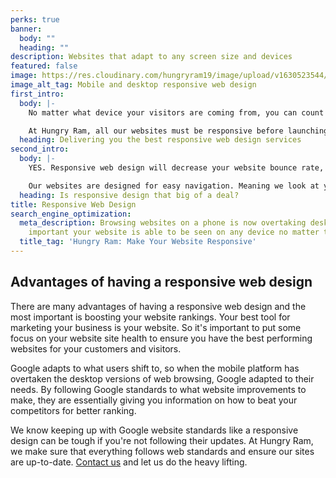 ```yaml
---
perks: true
banner:
  body: ""
  heading: ""
description: Websites that adapt to any screen size and devices
featured: false
image: https://res.cloudinary.com/hungryram19/image/upload/v1630523544/hungryram/kaiyager_wflxxb.png
image_alt_tag: Mobile and desktop responsive web design
first_intro:
  body: |-
    No matter what device your visitors are coming from, you can count on our responsive websites to make sure that they get the best user experience on their device. With everything going mobile, you cannot have a website that is not responsive in design.

    At Hungry Ram, all our websites must be responsive before launching. We deliver the best responsive design to ensure your business is presented professionally to your customers.
  heading: Delivering you the best responsive web design services
second_intro:
  body: |-
    YES. Responsive web design will decrease your website bounce rate, meaning the more time a user spends on your website, the better! This tells Google that they're finding the information they need rather than leaving to find it elsewhere. Now Google will start ranking your site better to other visitors that need the same information based on their search query.

    Our websites are designed for easy navigation. Meaning we look at your website from a customer perspective to see how we can map your links and contact information to the website. The way we map these links and information needs to be properly visible on all devices. So no content gets cut off from any devices, small or large.
  heading: Is responsive design that big of a deal?
title: Responsive Web Design
search_engine_optimization:
  meta_description: Browsing websites on a phone is now overtaking desktop. So it's
    important your website is able to be seen on any device no matter the screen size.
  title_tag: 'Hungry Ram: Make Your Website Responsive'
---
```

## Advantages of having a responsive web design

There are many advantages of having a responsive web design and the most important is boosting your website rankings. Your best tool for marketing your business is your website. So it's important to put some focus on your website site health to ensure you have the best performing websites for your customers and visitors.

Google adapts to what users shift to, so when the mobile platform has overtaken the desktop versions of web browsing, Google adapted to their needs. By following Google standards to what website improvements to make, they are essentially giving you information on how to beat your competitors for better ranking.

We know keeping up with Google website standards like a responsive design can be tough if you're not following their updates. At Hungry Ram, we make sure that everything follows web standards and ensure our sites are up-to-date. [Contact us](/contact) and let us do the heavy lifting.